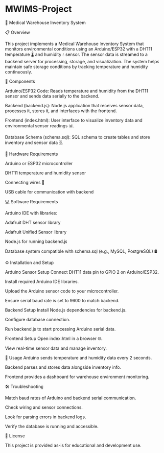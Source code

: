 # MWIMS-Project
🏥 Medical Warehouse Inventory System

📋 Overview

This project implements a Medical Warehouse Inventory System that monitors environmental conditions using an Arduino/ESP32 with a DHT11 temperature 🌡️ and humidity 💧 sensor. The sensor data is streamed to a backend server for processing, storage, and visualization. The system helps maintain safe storage conditions by tracking temperature and humidity continuously.

🧩 Components

Arduino/ESP32 Code: Reads temperature and humidity from the DHT11 sensor and sends data serially to the backend.

Backend (backend.js): Node.js application that receives sensor data, processes it, stores it, and interfaces with the frontend.

Frontend (index.html): User interface to visualize inventory data and environmental sensor readings 📊.

Database Schema (schema.sql): SQL schema to create tables and store inventory and sensor data 🗄️.

🔧 Hardware Requirements

Arduino or ESP32 microcontroller

DHT11 temperature and humidity sensor

Connecting wires 🔌

USB cable for communication with backend

💻 Software Requirements

Arduino IDE with libraries:

Adafruit DHT sensor library

Adafruit Unified Sensor library

Node.js for running backend.js

Database system compatible with schema.sql (e.g., MySQL, PostgreSQL) 🛢️

⚙️ Installation and Setup

Arduino Sensor Setup Connect DHT11 data pin to GPIO 2 on Arduino/ESP32.

Install required Arduino IDE libraries.

Upload the Arduino sensor code to your microcontroller.

Ensure serial baud rate is set to 9600 to match backend.

Backend Setup Install Node.js dependencies for backend.js.

Configure database connection.

Run backend.js to start processing Arduino serial data.

Frontend Setup Open index.html in a browser 🌐.

View real-time sensor data and manage inventory.

🚀 Usage Arduino sends temperature and humidity data every 2 seconds.

Backend parses and stores data alongside inventory info.

Frontend provides a dashboard for warehouse environment monitoring.

🛠 Troubleshooting

Match baud rates of Arduino and backend serial communication.

Check wiring and sensor connections.

Look for parsing errors in backend logs.

Verify the database is running and accessible.

📄 License

This project is provided as-is for educational and development use.
